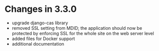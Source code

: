 # Changes in 3.3.0

- upgrade django-cas library
- removed SSL setting from MDID; the application should now
  be protected by enforcing SSL for the whole site on the
  web server level
- added files for Docker support
- additional documentation
